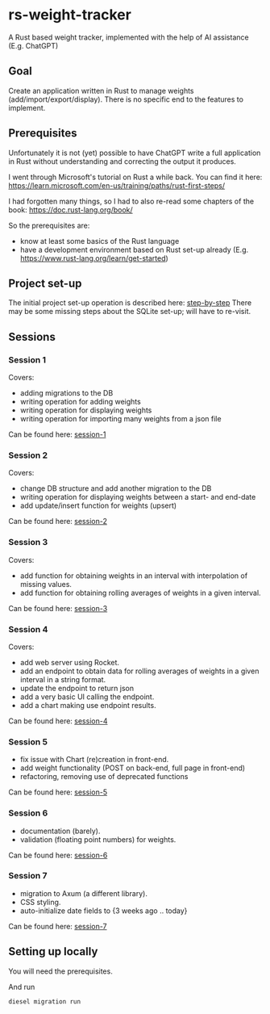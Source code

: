 # rs-weight-tracker

A Rust based weight tracker, implemented with the help of AI assistance (E.g. ChatGPT)

## Goal

Create an application written in Rust to manage weights (add/import/export/display).
There is no specific end to the features to implement.

## Prerequisites

Unfortunately it is not (yet) possible to have ChatGPT write a full application in Rust without understanding and correcting the output it produces.

I went through Microsoft's tutorial on Rust a while back. You can find it here: <https://learn.microsoft.com/en-us/training/paths/rust-first-steps/>

I had forgotten many things, so I had to also re-read some chapters of the book: <https://doc.rust-lang.org/book/>

So the prerequisites are:

- know at least some basics of the Rust language
- have a development environment based on Rust set-up already (E.g. <https://www.rust-lang.org/learn/get-started>)

## Project set-up

The initial project set-up operation is described here: [step-by-step](./docs/step-by-step.md)
There may be some missing steps about the SQLite set-up; will have to re-visit.

## Sessions

### Session 1

Covers:

- adding migrations to the DB
- writing operation for adding weights
- writing operation for displaying weights
- writing operation for importing many weights from a json file

Can be found here: [session-1](./docs/session-1.md)

### Session 2

Covers:

- change DB structure and add another migration to the DB
- writing operation for displaying weights between a start- and end-date
- add update/insert function for weights (upsert)

Can be found here: [session-2](./docs/session-2.md)

### Session 3

Covers:

- add function for obtaining weights in an interval with interpolation of missing values.
- add function for obtaining rolling averages of weights in a given interval.

Can be found here: [session-3](./docs/session-3.md)

### Session 4

Covers:

- add web server using Rocket.
- add an endpoint to obtain data for rolling averages of weights in a given interval in a string format.
- update the endpoint to return json
- add a very basic UI calling the endpoint.
- add a chart making use endpoint results.

Can be found here: [session-4](./docs/session-4.md)

### Session 5

- fix issue with Chart (re)creation in front-end.
- add weight functionality (POST on back-end, full page in front-end)
- refactoring, removing use of deprecated functions

Can be found here: [session-5](./docs/session-5.md)

### Session 6

- documentation (barely).
- validation (floating point numbers) for weights.

Can be found here: [session-6](./docs/session-6.md)

### Session 7

- migration to Axum (a different library).
- CSS styling.
- auto-initialize date fields to {3 weeks ago .. today}

Can be found here: [session-7](./docs/session-7.md)

## Setting up locally

You will need the prerequisites.

And run

```cmd
diesel migration run
```
